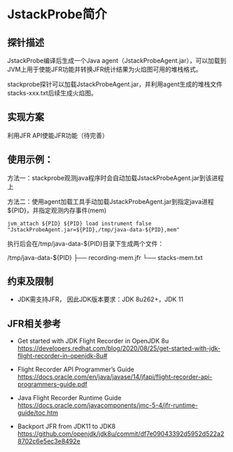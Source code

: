 # JstackProbe简介

## 探针描述

JstackProbe编译后生成一个Java agent（JstackProbeAgent.jar），可以加载到JVM上用于使能JFR功能并转换JFR统计结果为火焰图可用的堆栈格式。

stackprobe探针可以加载JstackProbeAgent.jar，并利用agent生成的堆栈文件stacks-xxx.txt后续生成火焰图。

## 实现方案

利用JFR API使能JFR功能（待完善）

## 使用示例：

方法一：stackprobe观测java程序时会自动加载JstackProbeAgent.jar到该进程上

方法二：使用agent加载工具手动加载JstackProbeAgent.jar到指定java进程${PID}，并指定观测内存事件(mem)

```shell
jvm_attach ${PID} ${PID} load instrument false "JstackProbeAgent.jar=${PID},/tmp/java-data-${PID},mem"
```
执行后会在/tmp/java-data-${PID}目录下生成两个文件：

/tmp/java-data-${PID}
├── recording-mem.jfr    <!--JFR文件，可用jfr print命令查看，也可使用JMC等工具可视化查看-->
└── stacks-mem.txt       <!--利用JFR文件生成的堆栈信息，可用于生成火焰图-->


## 约束及限制

- JDK需支持JFR， 因此JDK版本要求：JDK 8u262+，JDK 11

## JFR相关参考

- Get started with JDK Flight Recorder in OpenJDK 8u https://developers.redhat.com/blog/2020/08/25/get-started-with-jdk-flight-recorder-in-openjdk-8u#

- Flight Recorder API Programmer’s Guide https://docs.oracle.com/en/java/javase/14/jfapi/flight-recorder-api-programmers-guide.pdf

- Java Flight Recorder Runtime Guide https://docs.oracle.com/javacomponents/jmc-5-4/jfr-runtime-guide/toc.htm

- Backport JFR from JDK11 to JDK8 https://github.com/openjdk/jdk8u/commit/df7e09043392d5952d522a28702c6e5ec3e8492e